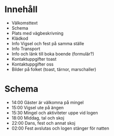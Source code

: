 # Innehåll

- Välkomsttext
- Schema
- Plats med vägbeskrivning
- Klädkod
- Info Vigsel och fest på samma ställe
- Info Transport
- Info och länk till boka boende (formulär?)
- Kontaktuppgifter toast
- Kontaktuppgifter oss
- Bilder på folket (toast, tärnor, marschaller)

# Schema

- 14:00 Gäster är välkomna på mingel
- 15:00 Vigsel ute på ängen
- 15:30 Mingel och aktiviteter uppe vid logen
- 18:00 Middag, tal och skoj
- 22:00 Dans, fest och annat skoj
- 02:00 Fest avslutas och logen stänger för natten
